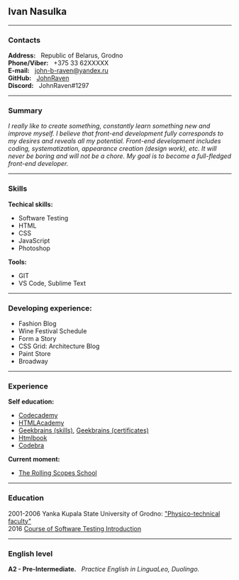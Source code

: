 
## Ivan Nasulka  
***
### **Contacts**  
   **Address:** &nbsp; Republic of Belarus, Grodno  
   **Phone/Viber:** &nbsp; +375 33 62XXXXX  
   **E-mail:** &nbsp; john-b-raven@yandex.ru  
   **GitHub:** &nbsp; [JohnRaven](https://github.com/JohnRaven/)  
   **Discord:** &nbsp; JohnRaven#1297

---

### **Summary**  
*I really like to create something, constantly learn something new and improve myself. I believe that front-end development fully corresponds to my desires and reveals all my potential. Front-end development includes coding, systematization, appearance creation (design work), etc. It will never be boring and will not be a chore. My goal is to become a full-fledged front-end developer.*  

---

### **Skills**
**Techical skills:**  
 - Software Testing  
 - HTML  
 - CSS  
 - JavaScript  
 - Photoshop  

**Tools:** 
 - GIT  
 - VS Code, Sublime Text 

---



### **Developing experience:**  
 - Fashion Blog  
 - Wine Festival Schedule  
 - Form a Story  
 - CSS Grid: Architecture Blog  
 - Paint Store  
 - Broadway

---

### **Experience**
**Self education:**
- [Codecademy](https://www.codecademy.com/users/JohnRAven1965/achievements) 
- [HTMLAcademy](https://htmlacademy.ru/profile/id917225/achievements)
- [Geekbrains (skills)](https://geekbrains.ru/users/1167340?tab=skills#skills), [Geekbrains (certificates)](https://geekbrains.ru/users/1167340?tab=courses-and-certificates#courses-and-certificates)
- [Htmlbook](http://htmlbook.ru)
- [Codebra](https://codebra.ru/)

**Current moment:**

- [The Rolling Scopes School](https://school.rollingscopes.com/)

---

### **Education**
  2001-2006 Yanka Kupala State University of Grodno: ["Physico-technical faculty"](https://ftf.grsu.by)  
  2016  [Course of Software Testing Introduction](https://belhard.academy/testing) 

---

### **English level**
**A2 - Pre-Intermediate.** &nbsp; *Practice English in LinguaLeo, Duolingo.*